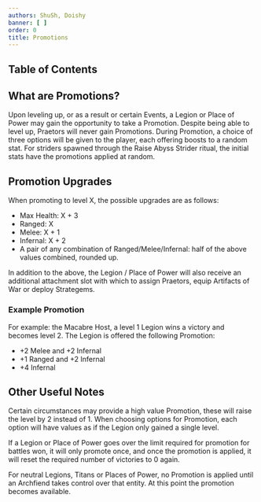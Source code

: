 ```yaml
---
authors: ShuSh, Doishy
banner: [ ]
order: 0
title: Promotions
---
```


## Table of Contents

## What are Promotions?

Upon leveling up, or as a result or certain Events, a Legion or Place of Power
may gain the opportunity to take a Promotion. Despite being able to level up, 
Praetors will never gain Promotions. During Promotion, a choice of three 
options will be given to the player, each offering boosts to a random stat. 
For striders spawned through the Raise Abyss Strider ritual, the initial stats
have the promotions applied at random.

## Promotion Upgrades

When promoting to level X, the possible upgrades are as follows:

 - Max Health: X + 3
 - Ranged: X
 - Melee: X + 1
 - Infernal: X + 2
 - A pair of any combination of Ranged/Melee/Infernal: half of the above values 
   combined, rounded up.

In addition to the above, the Legion / Place of Power will also receive an
additional attachment slot with which to assign Praetors, equip Artifacts of
War or deploy Strategems.

### Example Promotion

For example: the Macabre Host, a level 1 Legion wins a victory and becomes level
2. The Legion is offered the following Promotion:

 - +2 Melee and +2 Infernal
 - +1 Ranged and +2 Infernal
 - +4 Infernal

## Other Useful Notes

Certain circumstances may provide a high value Promotion, these will raise the 
level by 2 instead of 1. When choosing options for Promotion, each option will 
have values as if the Legion only gained a single level.

If a Legion or Place of Power goes over the limit required for promotion for
battles won, it will only promote once, and once the promotion is applied, it
will reset the required number of victories to 0 again.

For neutral Legions, Titans or Places of Power, no Promotion is applied until an
Archfiend takes control over that entity. At this point the promotion becomes
available. 
